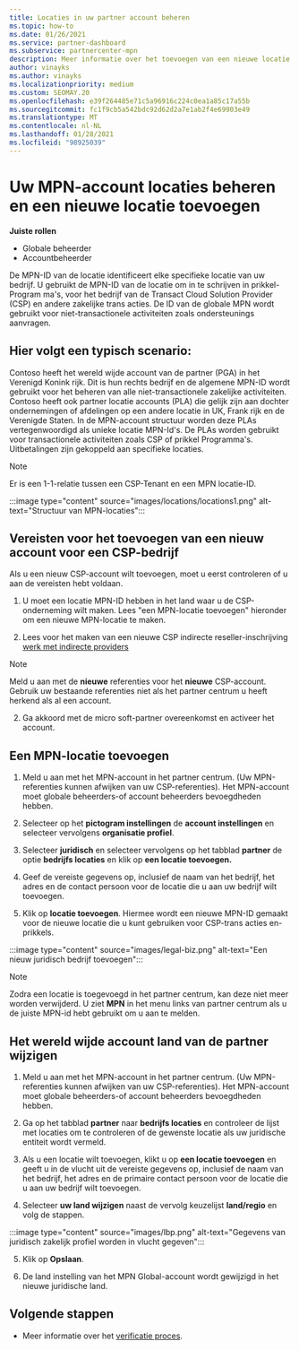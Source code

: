 ```yaml
---
title: Locaties in uw partner account beheren
ms.topic: how-to
ms.date: 01/26/2021
ms.service: partner-dashboard
ms.subservice: partnercenter-mpn
description: Meer informatie over het toevoegen van een nieuwe locatie en hoe de MPN-ID van de locatie wordt gebruikt in prikkel Programma's, CSP-bedrijven, abonnementen en andere trans acties.
author: vinayks
ms.author: vinayks
ms.localizationpriority: medium
ms.custom: SEOMAY.20
ms.openlocfilehash: e39f264485e71c5a96916c224c0ea1a85c17a55b
ms.sourcegitcommit: fc1f9cb5a542bdc92d62d2a7e1ab2f4e69903e49
ms.translationtype: MT
ms.contentlocale: nl-NL
ms.lasthandoff: 01/28/2021
ms.locfileid: "98925039"
---
```

# <a name="manage-your-mpn-account-locations-and-add-a-new-location"></a>Uw MPN-account locaties beheren en een nieuwe locatie toevoegen


**Juiste rollen**

- Globale beheerder
- Accountbeheerder

De MPN-ID van de locatie identificeert elke specifieke locatie van uw bedrijf. U gebruikt de MPN-ID van de locatie om in te schrijven in prikkel-Program ma's, voor het bedrijf van de Transact Cloud Solution Provider (CSP) en andere zakelijke trans acties. De ID van de globale MPN wordt gebruikt voor niet-transactionele activiteiten zoals ondersteunings aanvragen.

## <a name="the-following-is-a-typical-scenario"></a>Hier volgt een typisch scenario:

Contoso heeft het wereld wijde account van de partner (PGA) in het Verenigd Konink rijk. Dit is hun rechts bedrijf en de algemene MPN-ID wordt gebruikt voor het beheren van alle niet-transactionele zakelijke activiteiten. Contoso heeft ook partner locatie accounts (PLA) die gelijk zijn aan dochter ondernemingen of afdelingen op een andere locatie in UK, Frank rijk en de Verenigde Staten. In de MPN-account structuur worden deze PLAs vertegenwoordigd als unieke locatie MPN-Id's. De PLAs worden gebruikt voor transactionele activiteiten zoals CSP of prikkel Programma's. Uitbetalingen zijn gekoppeld aan specifieke locaties. 

>[!NOTE]
>Er is een 1-1-relatie tussen een CSP-Tenant en een MPN locatie-ID.

:::image type="content" source="images/locations/locations1.png" alt-text="Structuur van MPN-locaties":::

## <a name="prerequisites-in-order-to-add-a-new-account-for-a-csp-business"></a>Vereisten voor het toevoegen van een nieuw account voor een CSP-bedrijf

Als u een nieuw CSP-account wilt toevoegen, moet u eerst controleren of u aan de vereisten hebt voldaan.

1. U moet een locatie MPN-ID hebben in het land waar u de CSP-onderneming wilt maken. Lees "een MPN-locatie toevoegen" hieronder om een nieuwe MPN-locatie te maken.
  
1. Lees voor het maken van een nieuwe CSP indirecte reseller-inschrijving [werk met indirecte providers](indirect-reseller-tasks-in-partner-center.md#get-started) 

>[!NOTE] 
 >Meld u aan met de **nieuwe** referenties voor het **nieuwe** CSP-account. Gebruik uw bestaande referenties niet als het partner centrum u heeft herkend als al een account.

2. Ga akkoord met de micro soft-partner overeenkomst en activeer het account.

## <a name="add-an-mpn-location"></a>Een MPN-locatie toevoegen

1. Meld u aan met het MPN-account in het partner centrum. (Uw MPN-referenties kunnen afwijken van uw CSP-referenties). Het MPN-account moet globale beheerders-of account beheerders bevoegdheden hebben. 

1. Selecteer op het **pictogram instellingen** de **account instellingen** en selecteer vervolgens **organisatie profiel**.

2. Selecteer **juridisch** en selecteer vervolgens op het tabblad **partner** de optie **bedrijfs locaties** en klik op **een locatie toevoegen.**

3. Geef de vereiste gegevens op, inclusief de naam van het bedrijf, het adres en de contact persoon voor de locatie die u aan uw bedrijf wilt toevoegen.
 
1. Klik op **locatie toevoegen**. Hiermee wordt een nieuwe MPN-ID gemaakt voor de nieuwe locatie die u kunt gebruiken voor CSP-trans acties en-prikkels.

:::image type="content" source="images/legal-biz.png" alt-text="Een nieuw juridisch bedrijf toevoegen":::

> [!NOTE]
> Zodra een locatie is toegevoegd in het partner centrum, kan deze niet meer worden verwijderd. U ziet **MPN** in het menu links van partner centrum als u de juiste MPN-id hebt gebruikt om u aan te melden.

## <a name="change-country-of-partner-global-account"></a>Het wereld wijde account land van de partner wijzigen 

1. Meld u aan met het MPN-account in het partner centrum. (Uw MPN-referenties kunnen afwijken van uw CSP-referenties). Het MPN-account moet globale beheerders-of account beheerders bevoegdheden hebben. 

2. Ga op het tabblad **partner** naar **bedrijfs locaties** en controleer de lijst met locaties om te controleren of de gewenste locatie als uw juridische entiteit wordt vermeld. 
 
1. Als u een locatie wilt toevoegen, klikt u op **een locatie toevoegen** en geeft u in de vlucht uit de vereiste gegevens op, inclusief de naam van het bedrijf, het adres en de primaire contact persoon voor de locatie die u aan uw bedrijf wilt toevoegen. 
 
1. Selecteer **uw land wijzigen** naast de vervolg keuzelijst **land/regio** en volg de stappen. 

:::image type="content" source="images/lbp.png" alt-text="Gegevens van juridisch zakelijk profiel worden in vlucht gegeven":::

5. Klik op **Opslaan**.

6. De land instelling van het MPN Global-account wordt gewijzigd in het nieuwe juridische land.
  
## <a name="next-steps"></a>Volgende stappen

- Meer informatie over het [verificatie proces](verification-responses.md).
